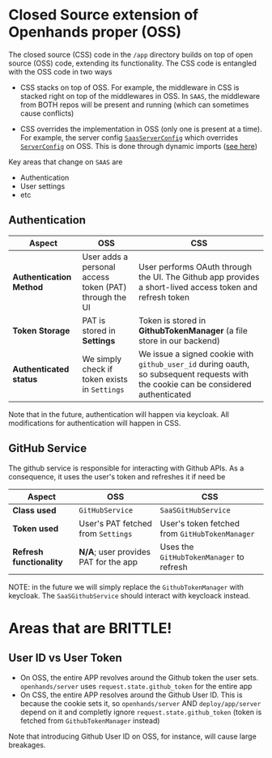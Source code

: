 # Closed Source extension of Openhands proper (OSS)

The closed source (CSS) code in the `/app` directory builds on top of open source (OSS) code, extending its functionality. The CSS code is entangled with the OSS code in two ways

- CSS stacks on top of OSS. For example, the middleware in CSS is stacked right on top of the middlewares in OSS. In `SAAS`, the middleware from BOTH repos will be present and running (which can sometimes cause conflicts)

- CSS overrides the implementation in OSS (only one is present at a time). For example, the server config [`SaasServerConfig`](https://github.com/All-Hands-AI/deploy/blob/main/app/server/config.py#L43) which overrides [`ServerConfig`](https://github.com/All-Hands-AI/OpenHands/blob/main/openhands/server/config/server_config.py#L8) on OSS. This is done through dynamic imports ([see here](https://github.com/All-Hands-AI/OpenHands/blob/main/openhands/server/config/server_config.py#L37-#L45))

Key areas that change on `SAAS` are

- Authentication
- User settings
- etc

## Authentication

| Aspect                    | OSS                                                    | CSS                                                                                                                                 |
| ------------------------- | ------------------------------------------------------ | ----------------------------------------------------------------------------------------------------------------------------------- |
| **Authentication Method** | User adds a personal access token (PAT) through the UI | User performs OAuth through the UI. The Github app provides a short-lived access token and refresh token                            |
| **Token Storage**         | PAT is stored in **Settings**                          | Token is stored in **GithubTokenManager** (a file store in our backend)                                                             |
| **Authenticated status**  | We simply check if token exists in `Settings`          | We issue a signed cookie with `github_user_id` during oauth, so subsequent requests with the cookie can be considered authenticated |

Note that in the future, authentication will happen via keycloak. All modifications for authentication will happen in CSS.

## GitHub Service

The github service is responsible for interacting with Github APIs. As a consequence, it uses the user's token and refreshes it if need be

| Aspect                    | OSS                                    | CSS                                            |
| ------------------------- | -------------------------------------- | ---------------------------------------------- |
| **Class used**            | `GitHubService`                        | `SaaSGitHubService`                            |
| **Token used**            | User's PAT fetched from `Settings`     | User's token fetched from `GitHubTokenManager` |
| **Refresh functionality** | **N/A**; user provides PAT for the app | Uses the `GitHubTokenManager` to refresh       |

NOTE: in the future we will simply replace the `GithubTokenManager` with keycloak. The `SaaSGithubService` should interact with keycloack instead.

# Areas that are BRITTLE!

## User ID vs User Token

- On OSS, the entire APP revolves around the Github token the user sets. `openhands/server` uses `request.state.github_token` for the entire app
- On CSS, the entire APP resolves around the Github User ID. This is because the cookie sets it, so `openhands/server` AND `deploy/app/server` depend on it and completly ignore `request.state.github_token` (token is fetched from `GithubTokenManager` instead)

Note that introducing Github User ID on OSS, for instance, will cause large breakages.
